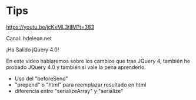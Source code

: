 # Tips

https://youtu.be/jcKxML3tllM?t=383

Canal: hdeleon.net

¡Ha Salido jQuery 4.0!

En este video hablaremos sobre los cambios que trae JQuery 4, también he probado JQuery 4.0 y también si vale la pena aprenderlo.

- Uso del "beforeSend"
- "prepend" o "html" para reemplazar resultado en html
- diferencia entre "serializeArray" y "serialize"
